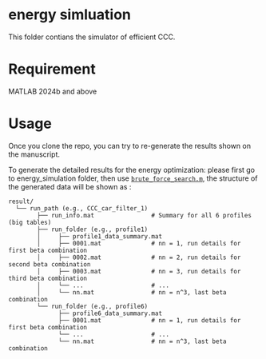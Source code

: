 # energy simluation
This folder contians the simulator of efficient CCC. 

# Requirement
MATLAB 2024b and above

# Usage
Once you clone the repo, you can try to re-generate the results shown on the manuscript. 

To generate the detailed results for the energy optimization: please first go to energy_simulation folder, then use [`brute_force_search.m`](brute_force_search.m), the structure of the generated data will be shown as : 

```text
result/
  └── run_path (e.g., CCC_car_filter_1)
        ├── run_info.mat                # Summary for all 6 profiles (big tables)
        ├── run_folder (e.g., profile1)
        │     ├── profile1_data_summary.mat
        │     ├── 0001.mat              # nn = 1, run details for first beta combination
        │     ├── 0002.mat              # nn = 2, run details for second beta combination
        │     ├── 0003.mat              # nn = 3, run details for third beta combination
        │     └── ...                   # ...
        │     └── nn.mat                # nn = n^3, last beta combination
        └── run_folder (e.g., profile6)
              ├── profile6_data_summary.mat
              ├── 0001.mat              # nn = 1, run details for first beta combination
              └── ...                   # ...
              └── nn.mat                # nn = n^3, last beta combination
```



